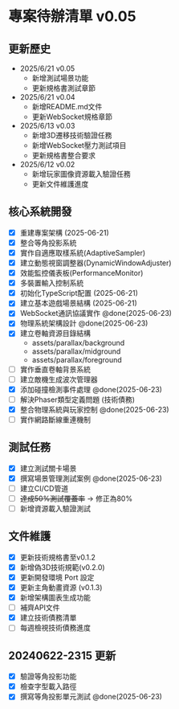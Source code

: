 # 專案待辦清單 v0.05
## 更新歷史
- 2025/6/21 v0.05
  - 新增測試場景功能
  - 更新規格書測試章節
- 2025/6/21 v0.04
  - 新增README.md文件
  - 更新WebSocket規格章節
- 2025/6/13 v0.03
  - 新增3D遷移技術驗證任務
  - 新增WebSocket壓力測試項目
  - 更新規格書整合要求
- 2025/6/12 v0.02
  - 新增玩家圖像資源載入驗證任務
  - 更新文件維護進度

## 核心系統開發
- [x] 重建專案架構 (2025-06-21)
- [x] 整合等角投影系統
- [x] 實作自適應取樣系統(AdaptiveSampler)
- [x] 建立動態視窗調整器(DynamicWindowAdjuster)
- [x] 效能監控儀表板(PerformanceMonitor)
- [x] 多裝置輸入控制系統
- [x] 初始化TypeScript配置 (2025-06-21)
- [x] 建立基本遊戲場景結構 (2025-06-21)
- [x] WebSocket通訊協議實作 @done(2025-06-23)
- [x] 物理系統架構設計 @done(2025-06-23)
- [x] 建立卷軸資源目錄結構
  - assets/parallax/background
  - assets/parallax/midground
  - assets/parallax/foreground
- [ ] 實作垂直卷軸背景系統
- [ ] 建立敵機生成波次管理器
- [x] 添加碰撞檢測事件處理 @done(2025-06-23)
- [ ] 解決Phaser類型定義問題 (技術債務)
- [x] 整合物理系統與玩家控制 @done(2025-06-23)
- [ ] 實作網路斷線重連機制

## 測試任務
- [x] 建立測試關卡場景
- [x] 撰寫場景管理測試案例 @done(2025-06-23)
- [ ] 建立CI/CD管道
- [ ] ~~達成50%測試覆蓋率~~ → 修正為80%
- [ ] 新增資源載入驗證測試

## 文件維護
- [x] 更新技術規格書至v0.1.2
- [x] 新增偽3D技術規範(v0.2.0)
- [x] 更新開發環境 Port 設定
- [x] 更新主角動畫資源 (v0.1.3)
- [x] 新增架構圖表生成功能
- [ ] 補齊API文件
- [x] 建立技術債務清單
- [ ] 每週檢視技術債務進度

## 20240622-2315 更新
- [x] 驗證等角投影功能
- [x] 檢查字型載入路徑
- [x] 撰寫等角投影單元測試 @done(2025-06-23)